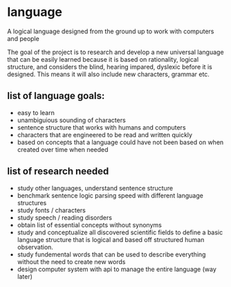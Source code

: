 # language
A logical language designed from the ground up to work with computers and people

The goal of the project is to research and develop a new universal language that can be easily learned because it is based on rationality, logical structure, and considers the blind, hearing impared, dyslexic before it is designed. This means it will also include new characters, grammar etc.

## list of language goals:
* easy to learn
* unambiguious sounding of characters
* sentence structure that works with humans and computers
* characters that are engineered to be read and written quickly
* based on concepts that a language could have not been based on when created over time when needed

## list of research needed
* study other languages, understand sentence structure
* benchmark sentence logic parsing speed with different language structures
* study fonts / characters
* study speech / reading disorders
* obtain list of essential concepts without synonyms
* study and conceptualize all discovered scientific fields to define a basic language structure that is logical and based off structured human observation.
* study fundemental words that can be used to describe everything without the need to create new words
* design computer system with api to manage the entire language (way later)
